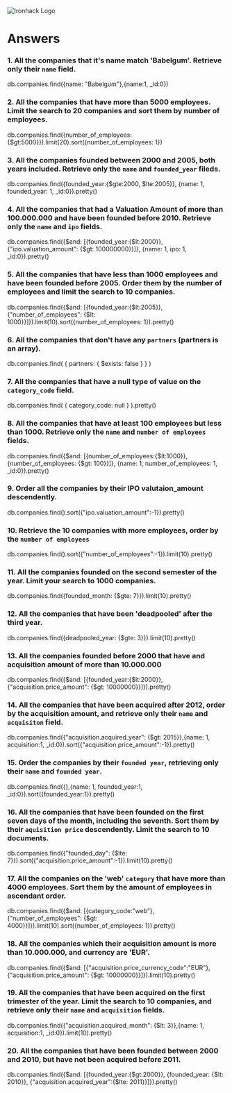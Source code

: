 ![Ironhack Logo](https://i.imgur.com/1QgrNNw.png)

# Answers

### 1. All the companies that it's name match 'Babelgum'. Retrieve only their `name` field.

db.companies.find({name: "Babelgum"},{name:1, _id:0})

### 2. All the companies that have more than 5000 employees. Limit the search to 20 companies and sort them by **number of employees**.

db.companies.find({number_of_employees:{$gt:5000}}).limit(20).sort({number_of_employees: 1})

### 3. All the companies founded between 2000 and 2005, both years included. Retrieve only the `name` and `founded_year` fileds.

db.companies.find({founded_year:{$gte:2000, $lte:2005}}, {name: 1, founded_year: 1, _id:0}).pretty()

### 4. All the companies that had a Valuation Amount of more than 100.000.000 and have been founded before 2010. Retrieve only the `name` and `ipo` fields.

db.companies.find({$and: [{founded_year:{$lt:2000}}, {"ipo.valuation_amount": {$gt: 100000000}}]}, {name: 1, ipo: 1, _id:0}).pretty()

### 5. All the companies that have less than 1000 employees and have been founded before 2005. Order them by the number of employees and limit the search to 10 companies.

 db.companies.find({$and: [{founded_year:{$lt:2005}}, {"number_of_employees": {$lt: 1000}}]}).limit(10).sort({number_of_employees: 1}).pretty()

### 6. All the companies that don't have any `partners` (partners is an array).

db.companies.find( { partners: { $exists: false } } )

### 7. All the companies that have a null type of value on the `category_code` field.

db.companies.find( { category_code: null } ).pretty()

### 8. All the companies that have at least 100 employees but less than 1000. Retrieve only the `name` and `number of employees` fields.

db.companies.find({$and: [{number_of_employees:{$lt:1000}}, {number_of_employees: {$gt: 100}}]}, {name: 1, number_of_employees: 1, _id:0}).pretty()

### 9. Order all the companies by their IPO valutaion_amount descendently.

db.companies.find().sort({"ipo.valuation_amount":-1}).pretty()

### 10. Retrieve the 10 companies with more employees, order by the `number of employees`

db.companies.find().sort({"number_of_employees":-1}).limit(10).pretty()

### 11. All the companies founded on the second semester of the year. Limit your search to 1000 companies.

db.companies.find({founded_month: {$gte: 7}}).limit(10).pretty()

### 12. All the companies that have been 'deadpooled' after the third year.

db.companies.find({deadpooled_year: {$gte: 3}}).limit(10).pretty()

### 13. All the companies founded before 2000 that have and acquisition amount of more than 10.000.000

 db.companies.find({$and: [{founded_year:{$lt:2000}}, {"acquisition.price_amount": {$gt: 10000000}}]}).pretty()

### 14. All the companies that have been acquired after 2012, order by the acquisition amount, and retrieve only their `name` and `acquisiton` field.

db.companies.find({"acquisition.acquired_year": {$gt: 2015}},{name: 1, acquisition:1, _id:0}).sort({"acquisition.price_amount":-1}).pretty()

### 15. Order the companies by their `founded year`, retrieving only their `name` and `founded year`.

 db.companies.find({},{name: 1, founded_year:1, _id:0}).sort({founded_year:1}).pretty()

### 16. All the companies that have been founded on the first seven days of the month, including the seventh. Sort them by their `aquisition price` descendently. Limit the search to 10 documents.

db.companies.find({"founded_day": {$lte: 7}}).sort({"acquisition.price_amount":-1}).limit(10).pretty()

### 17. All the companies on the 'web' `category` that have more than 4000 employees. Sort them by the amount of employees in ascendant order.

db.companies.find({$and: [{category_code:"web"}, {"number_of_employees": {$gt: 4000}}]}).limit(10).sort({number_of_employees: 1}).pretty()

### 18. All the companies which their acquisition amount is more than 10.000.000, and currency are 'EUR'.

db.companies.find({$and: [{"acquisition.price_currency_code":"EUR"}, {"acquisition.price_amount": {$gt: 10000000}}]}).limit(10).pretty()

### 19. All the companies that have been acquired on the first trimester of the year. Limit the search to 10 companies, and retrieve only their `name` and `acquisition` fields.

db.companies.find({"acquisition.acquired_month": {$lt: 3}},{name: 1, acquisition:1, _id:0}).limit(10).pretty()

### 20. All the companies that have been founded between 2000 and 2010, but have not been acquired before 2011.

db.companies.find({$and: [{founded_year:{$gt:2000}}, {founded_year: {$lt: 2010}}, {"acquisition.acquired_year":{$lte: 2011}}]}).pretty()
